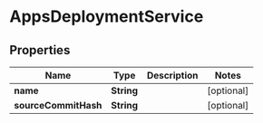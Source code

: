 

# AppsDeploymentService


## Properties

| Name | Type | Description | Notes |
|------------ | ------------- | ------------- | -------------|
|**name** | **String** |  |  [optional] |
|**sourceCommitHash** | **String** |  |  [optional] |



